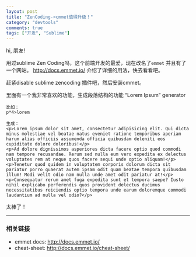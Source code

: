 ```yaml
---
layout: post
title: "ZenCoding->cmmet值得升级！"
category: "devtools"
comments: true
tags: ["开发", "Sublime"]
---
```


hi, 朋友!

用过sublime Zen Coding吗，这个前端开发的最爱，现在改名了`emmet` 并且有了一个网站。
<http://docs.emmet.io/> 介绍了详细的用法，快去看看吧。

赶紧disable sublime zencoding 插件吧，然后安装cmmet。



里面有一个我非常喜欢的功能，生成段落结构的功能 “Lorem Ipsum” generator

    比如：
    p*4>lorem

    生成：
    <p>Lorem ipsum dolor sit amet, consectetur adipisicing elit. Qui dicta minus molestiae vel beatae natus eveniet ratione temporibus aperiam harum alias officiis assumenda officia quibusdam deleniti eos cupiditate dolore doloribus!</p>
    <p>Ad dolore dignissimos asperiores dicta facere optio quod commodi nam tempore recusandae. Rerum sed nulla eum vero expedita ex delectus voluptates rem at neque quos facere sequi unde optio aliquam!</p>
    <p>Tenetur quod quidem in voluptatem corporis dolorum dicta sit pariatur porro quaerat autem ipsam odit quam beatae tempora quibusdam illum! Modi velit odio nam nulla unde amet odit pariatur at!</p>
    <p>Consequatur rerum amet fuga expedita sunt et tempora saepe? Iusto nihil explicabo perferendis quos provident delectus ducimus necessitatibus reiciendis optio tempora unde earum doloremque commodi laudantium ad nulla vel odio?</p>

太棒了！

----------------------------

### 相关链接
* emmet docs: <http://docs.emmet.io/>
* cheat-sheet: <http://docs.emmet.io/cheat-sheet/>